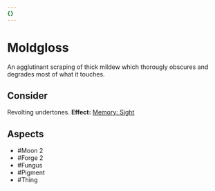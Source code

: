```yaml
---
{}
---
```

# Moldgloss
An agglutinant scraping of thick mildew which thorougly obscures and degrades most of what it touches. 
## Consider
Revolting undertones.
**Effect:** [Memory: Sight](https://uadaf.theevilroot.xyz/rowenarium/element/mem.sight)
## Aspects
- #Moon 2
- #Forge 2
- #Fungus
- #Pigment
- #Thing
